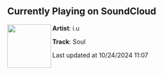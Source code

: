 ## Currently Playing on SoundCloud

[<img align="left" width="100" src="https://i1.sndcdn.com/artworks-GCReBkxb2OFOKU7j-cFA24w-t500x500.jpg">](https://soundcloud.com/inunisonlabel/soul?in=inunisonlabel/sets/lets-go-to-the-zoo-woopheadclrms)

**Artist**: i.u 

**Track**: Soul

Last updated at 10/24/2024 11:07

